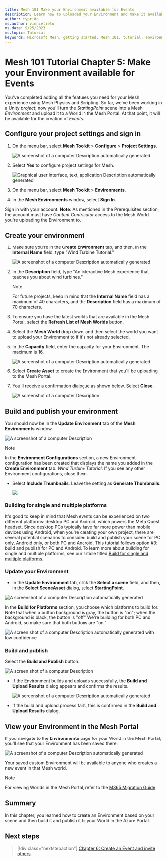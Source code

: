 ```yaml
---
title: Mesh 101 Make your Environment available for Events
description: Learn how to uploaded your Environment and make it available for Event.
author: typride
ms.author: vinnietieto
ms.date: 9/25/2023
ms.topic: Tutorial
keywords: Microsoft Mesh, getting started, Mesh 101, tutorial, environment, M365, Azure Portal, uploader, uploading
---
```


# Mesh 101 Tutorial Chapter 5: Make your Environment available for Events

You've completed adding all the features you need for your Mesh
experience using Mesh Physics and Scripting. So far, we've been working
in a Unity *project*; now you'll turn the *StartingPoint* scene into a
Mesh *Environment* and upload it to a World in  the Mesh Portal. At that point, it will be available for the creation of *Events*.

## Configure your project settings and sign in

1. On the menu bar, select **Mesh Toolkit** > **Configure** >
    **Project Settings**.

    ![A screenshot of a computer Description automatically generated](../../../media/sample-mesh-101/001-project-settings.png)

1. Select **Yes** to configure project settings for Mesh.

    ![Graphical user interface, text, application Description automatically generated](../../../media/sample-mesh-101/image089.png)

1. On the menu bar, select **Mesh Toolkit** > **Environments**.
1. In the **Mesh Environments** window, select **Sign In**.

Sign in with your account. **Note**: As mentioned in the Prerequisites
section, the account must have *Content Contributor* access to the Mesh
World you're uploading the Environment to.

## Create your environment

1. Make sure you're in the **Create** **Environment** tab, and then, in
    the **Internal Name** field, type "Wind Turbine Tutorial."

    ![A screenshot of a computer Description automatically generated](../../../media/sample-mesh-101/037-upload-create.png)

2. In the **Description** field, type "An interactive Mesh experience
    that teaches you about wind turbines."

    > [!NOTE]
    > For future projects, keep in mind that the **Internal Name** field has a maximum of 40 characters, and the **Description** field has a maximum of 70 characters.

3. To ensure you have the latest worlds that are available in the Mesh Portal, select the **Refresh List of Mesh Worlds** button.

4. Select the **Mesh World** drop down, and then select the world you
    want to upload your Environment to if it's not already selected.

5. In the **Capacity** field, enter the capacity for your Environment.
    The maximum is 16.

    ![A screenshot of a computer Description automatically generated](../../../media/sample-mesh-101/038-upload-capacity.png)

6. Select **Create Asset** to create the Environment that you'll be
    uploading to the Mesh Portal.

7. You'll receive a confirmation dialogue as shown below. Select
    **Close**.

    ![A screenshot of a computer Description ](../../../media/sample-mesh-101/039-create-results.png)

## Build and publish your environment

You should now be in the **Update Environment** tab of the **Mesh
Environments** window.

![A screenshot of a computer Description ](../../../media/sample-mesh-101/040-upload-update.png)

> [!NOTE]
> In the **Environment Configurations** section, a new Environment configuration has been created that displays the name you  added in the **Create Environment** tab: *Wind Turbine Tutorial*. If you see any other Environment configurations, close them.

- Select **Include Thumbnails**. Leave the setting as **Generate
    Thumbnails**.

    ![](../../../media/sample-mesh-101/image094.jpg)

### Building for single and multiple platforms

It's good to keep in mind that Mesh events can be experienced on two
different platforms: desktop PC and Android, which powers the Meta Quest
headset. Since desktop PCs typically have far more power than mobile
devices using Android, when you're creating your own project, there are
several potential scenarios to consider: build and publish your scene
for PC only, Android only, or both PC and Android. This tutorial follows
option #3: build and publish for PC and Android. To learn more about
building for single and multiple platforms, see our article titled [Build for single and multiple platforms](../../design-and-develop/build-your-basic-environment/build-for-single-and-multiple-platforms.md).

### Update your Environment

- In the **Update Environment** tab, click the **Select a scene**
    field, and then, in the **Select SceneAsset** dialog, select
    **StartingPoint**.

![A screenshot of a computer Description automatically generated](../../../media/sample-mesh-101/456-select-scene.png)

In the **Build for Platforms** section, you choose which platforms to
build for. Note that when a button background is gray, the button is
"on"; when the background is black, the button is "off." We're building
for both PC and Android, so make sure that both buttons are "on."

![A screen shot of a computer Description automatically generated with low confidence](../../../media/sample-mesh-101/image096.jpg)

### Build and publish

Select the **Build and Publish** button.

![A screen shot of a computer Description ](../../../media/sample-mesh-101/041-build-and-publish.png)

- If the Environment builds and uploads successfully, the **Build and
    Upload Results** dialog appears and confirms the results.

    ![A screenshot of a computer Description automatically generated](../../../media/sample-mesh-101/457-build-and-upload-results.png)

- If the build and upload process fails, this is confirmed in the **Build and Upload** **Results** dialog.

## View your Environment in the Mesh Portal

If you navigate to the **Environments** page for your World in the Mesh 
Portal, you'll see that your Environment has been saved there. 

![A screenshot of a computer Description automatically generated](../../../media/sample-mesh-101/458-environment-in-mesh-portal.png)

Your saved custom Environment will be available to anyone who creates a
new event in that Mesh world.

> [!NOTE]
> For viewing Worlds in the Mesh Portal, refer to the [M365 Migration Guide](../../../Setup/Content/m365-migration-guide.md). 

## Summary

In this chapter, you learned how to create an Environment based on your
scene and then build it and publish it to your World in the Azure
Portal.

## Next steps

> [!div class="nextstepaction"]
> [Chapter 6: Create an Event and invite others](mesh-101-6-create-an-event-and-invite-others.md)
